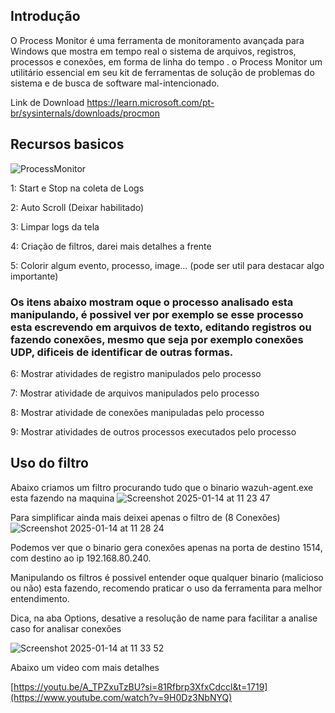 ## Introdução
O Process Monitor é uma ferramenta de monitoramento avançada para Windows que mostra em tempo real o sistema de arquivos, 
registros, processos e conexões, em forma de linha do tempo . o Process Monitor um utilitário essencial em seu kit de ferramentas de 
solução de problemas do sistema e de busca de software mal-intencionado.

Link de Download
https://learn.microsoft.com/pt-br/sysinternals/downloads/procmon




## Recursos basicos

![ProcessMonitor](https://github.com/user-attachments/assets/b26dcf88-1a6e-4976-b19b-f5929e054bf8)


1: Start e Stop na coleta de Logs

2: Auto Scroll (Deixar habilitado)

3: Limpar logs da tela

4: Criação de filtros, darei mais detalhes a frente

5: Colorir algum evento, processo, image... (pode ser util para destacar algo importante)

### Os itens abaixo mostram oque o processo analisado esta manipulando, é possivel ver por exemplo se esse processo esta escrevendo em arquivos de texto, editando registros ou fazendo conexões, mesmo que seja por exemplo conexões UDP, dificeis  de identificar de outras formas.

6: Mostrar atividades de registro manipulados pelo processo

7: Mostrar atividade de arquivos manipulados pelo processo

8: Mostrar atividade de conexões manipuladas pelo processo

9: Mostrar atividades de outros processos executados pelo processo 




## Uso do filtro
Abaixo criamos um filtro procurando tudo que o binario wazuh-agent.exe esta fazendo na maquina
![Screenshot 2025-01-14 at 11 23 47](https://github.com/user-attachments/assets/1b165caa-c2ba-4c34-9883-d483524b6820)


Para simplificar ainda mais deixei apenas o filtro de (8 Conexões)
![Screenshot 2025-01-14 at 11 28 24](https://github.com/user-attachments/assets/4f09447f-93dd-42fa-bd58-81f129afaf4b)


Podemos ver que o binario gera conexões apenas na porta de destino 1514, com destino ao ip 192.168.80.240.

Manipulando os filtros é possivel entender oque qualquer binario (malicioso ou não) esta fazendo, recomendo praticar o uso da ferramenta para melhor entendimento.

Dica, na aba Options, desative a resolução de name para facilitar a analise caso for analisar conexões


![Screenshot 2025-01-14 at 11 33 52](https://github.com/user-attachments/assets/d46e0161-9d94-44ad-8a58-4cf45fe9cfca)

Abaixo um video com mais detalhes

[https://youtu.be/A_TPZxuTzBU?si=81Rfbrp3XfxCdccl&t=1719](https://www.youtube.com/watch?v=9H0Dz3NbNYQ)




